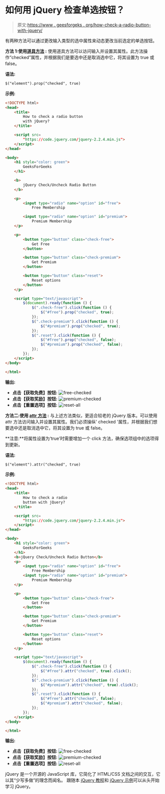 # 如何用 jQuery 检查单选按钮？

> 原文:[https://www . geesforgeks . org/how-check-a-radio-button-with-jquery/](https://www.geeksforgeeks.org/how-to-check-a-radio-button-with-jquery/)

有两种方法可以通过更改输入类型的选中属性来动态更改当前选定的单选按钮。

**方法 1:使用[道具方法](https://www.geeksforgeeks.org/jquery-prop-with-examples/) :** 使用道具方法可以访问输入并设置其属性。此方法操作“checked”属性，并根据我们是要选中还是取消选中它，将其设置为 true 或 false。

**语法:**

```html
$("element").prop("checked", true)
```

**示例:**

```html
<!DOCTYPE html>
<head>
    <title>
        How to check a radio button
        with jQuery?
    </title>

    <script src=
        "https://code.jquery.com/jquery-2.2.4.min.js">
    </script>
</head>

<body>
    <h1 style="color: green">
        GeeksForGeeks
    </h1>

    <b>
        jQuery Check/Uncheck Radio Button
    </b>

    <p>
        <input type="radio" name="option" id="free">
            Free Membership

        <input type="radio" name="option" id="premium">
            Premium Membership
    </p>

    <p>
        <button type="button" class="check-free">
            Get Free
        </button>

        <button type="button" class="check-premium">
            Get Premium
        </button>

        <button type="button" class="reset">
            Reset options
        </button>
    </p>

    <script type="text/javascript">
        $(document).ready(function () {
            $(".check-free").click(function () {
                $("#free").prop("checked", true);
            });
            $(".check-premium").click(function () {
                $("#premium").prop("checked", true);
            });
            $(".reset").click(function () {
                $("#free").prop("checked", false);
                $("#premium").prop("checked", false);
            });
        });
    </script>
</body>

</html>                    
```

**输出:**

*   **点击【获取免费】按钮:**
    ![free-checked](img/53d0591f9b941e3c197e7a1ceb6b0dc5.png)
*   **点击【获取奖励】按钮:**
    ![premium-checked](img/502662ab595d117d90e370baaf865416.png)
*   **点击【重置选项】按钮:**
    ![reset-all](img/eeb663714c084208094639e449bc6973.png)

**方法二:使用 [attr 方法](https://www.geeksforgeeks.org/jquery-attr-method/) :** 与上述方法类似，更适合较老的 jQuery 版本。可以使用 attr 方法访问输入并设置其属性。我们必须操纵' checked '属性，并根据我们想要选中还是取消选中它，将其设置为 true 或 false。

**注意:**将属性设置为‘true’时需要增加一个 click 方法，确保选项组中的选项得到更新。

**语法:**

```html
$("element").attr("checked", true)
```

**示例:**

```html
<!DOCTYPE html>
<head>
    <title>
        How to check a radio
        button with jQuery?
    </title>

    <script src=
        "https://code.jquery.com/jquery-2.2.4.min.js">
    </script>
</head>

<body>
    <h1 style="color: green">
        GeeksForGeeks
    </h1>
    <b>jQuery Check/Uncheck Radio Button</b>
    <p>
        <input type="radio" name="option" id="free">
            Free Membership
        <input type="radio" name="option" id="premium">
            Premium Membership
    </p>

    <p>
        <button type="button" class="check-free">
            Get Free
        </button>

        <button type="button" class="check-premium">
            Get Premium
        </button>

        <button type="button" class="reset">
            Reset options
        </button>
    </p>

    <script type="text/javascript">
        $(document).ready(function () {
            $(".check-free").click(function () {
                $("#free").attr("checked", true).click();
            });
            $(".check-premium").click(function () {
                $("#premium").attr("checked", true).click();
            });
            $(".reset").click(function () {
                $("#free").attr("checked", false);
                $("#premium").attr("checked", false);
            });
        });
    </script>
</body>

</html>                    
```

**输出:**

*   **点击【获取免费】按钮:**
    ![free-checked](img/8ea682099417359d3eb87ec280ed6777.png)
*   **点击【获取奖励】按钮:**
    ![premium-checked](img/fd2d6de65dd92c850138aedf64004c74.png)
*   **点击【重置选项】按钮:**
    ![reset-all](img/69483b1f97a5e96055aad6fd5d9f693e.png)

jQuery 是一个开源的 JavaScript 库，它简化了 HTML/CSS 文档之间的交互，它以其“少写多做”的理念而闻名。
跟随本 [jQuery 教程](https://www.geeksforgeeks.org/jquery-tutorials/)和 [jQuery 示例](https://www.geeksforgeeks.org/jquery-examples/)可以从头开始学习 jQuery。